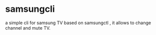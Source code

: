 # samsungcli
a simple cli for samsung TV based on samsungctl , it allows to change channel and mute TV.
